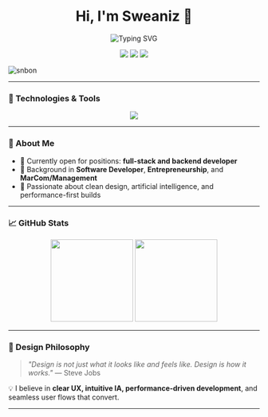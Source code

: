 <h1 align="center">Hi, I'm Sweaniz 👋</h1>
<p align="center">
  <img src="https://readme-typing-svg.demolab.com?font=Fira+Code&pause=500&center=true&vCenter=true&width=440&lines=Tech-savvy+;Creative+Problem+Solver;Coding+Enthusiast" alt="Typing SVG" />
</p>

<p align="center">
  <a href="https://snoubagh.netlify.app/" target="_blank"><img src="https://img.shields.io/badge/Portfolio-%23000000?style=for-the-badge&logo=firefox&logoColor=white" /></a>
  <a href="mailto:sweaniz007@gmail.com"><img src="https://img.shields.io/badge/Email-%23000000?style=for-the-badge&logo=gmail&logoColor=white" /></a>
  <a href="https://linkedin.com/in/baghsnnn" target="_blank""><img src="https://img.shields.io/badge/LinkedIn-%23000000?style=for-the-badge&logo=linkedin&logoColor=white" /></a>
</p>

<p align="left"> <img src="https://komarev.com/ghpvc/?username=snbon&label=Profile%20views&color=0e75b6&style=flat" alt="snbon" /> </p>

---

### 🚀 Technologies & Tools

<div align="center">
  <img src="https://skillicons.dev/icons?i=bootstrap,css,html,js,ts,react,vue,tailwind,vuetify,webpack,express,php,laravel,postman,git,mysql,netlify,linux,cs,illustrator,reactnative" /><br>
</div>

---

### 📌 About Me

- 🔭 Currently open for positions: **full-stack and backend developer**
- 🧠 Background in **Software Developer**, **Entrepreneurship**, and **MarCom/Management**
- 🎯 Passionate about clean design, artificial intelligence, and performance-first builds

---

### 📈 GitHub Stats

<p align="center">
  <img src="https://github-readme-stats.vercel.app/api?username=snbon&show_icons=true&theme=radical" height="165" />
 <img src="https://github-readme-stats.vercel.app/api/top-langs/?username=snbon&layout=compact&theme=radical" height="165" />
</p>

---


### 🎨 Design Philosophy

> *"Design is not just what it looks like and feels like. Design is how it works."* — Steve Jobs

💡 I believe in **clear UX, intuitive IA, performance-driven development**, and seamless user flows that convert.

---

